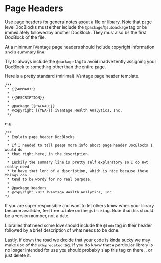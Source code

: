 # Page Headers

Use page headers for general notes about a file or library. Note that page level
DocBlocks must either include the `@package`/`@subpackage` tag or be immediately
followed by another DocBlock. They must also be the first DocBlock of the file.

At a minimum iVantage page headers should include copyright information and a
summary line.

Try to always include the `@package` tag to avoid inadvertently assigning your
DocBlock to something other than the entire page.

Here is a pretty standard (minimal) iVantage page header template.

```
/**
 * {{SUMMARY}}
 *
 * {{DESCRIPTION}}
 *
 * @package {{PACKAGE}}
 * @copyright {{YEAR}} iVantage Health Analytics, Inc.
 */
```

e.g.

```
/**
 * Explain page header DocBlocks
 * 
 * If I needed to tell peeps more info about page header DocBlocks I would do
 * that right here, in the description.
 * 
 * Luckily the summary line is pretty self explanatory so I do not really need
 * to have that long of a description, which is nice because these things can
 * tend to be wordy for no real purpose.
 * 
 * @package headers
 * @copyright 2013 iVantage Health Analytics, Inc.
*/
```

If you are super responsible and want to let others know when your library
became available, feel free to take on the `@since` tag. Note that this should
be a version number, not a date.

Libraries that need some love should include the `@todo` tag in their header
followed by a brief description of what needs to be done.

Lastly, if down the road we decide that your code is kinda sucky we may make use
of the `@deprecated` tag. If you do know that a particular library is no longer
intended for use you should probably slap this tag on there... or just delete
it.
